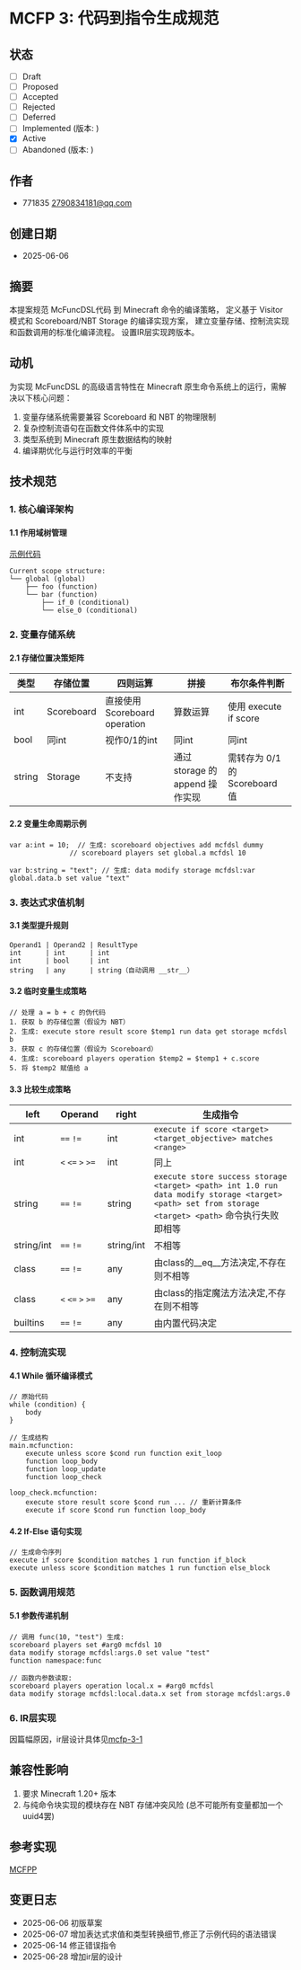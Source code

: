 # MCFP 3: 代码到指令生成规范

## 状态

- [ ] Draft
- [ ] Proposed
- [ ] Accepted
- [ ] Rejected
- [ ] Deferred
- [ ] Implemented (版本: )
- [x] Active
- [ ] Abandoned (版本: )

## 作者

- 771835 <2790834181@qq.com>

## 创建日期

- 2025-06-06

## 摘要

本提案规范 McFuncDSL代码 到 Minecraft 命令的编译策略，
定义基于 Visitor 模式和 Scoreboard/NBT Storage 的编译实现方案，
建立变量存储、控制流实现和函数调用的标准化编译流程。
设置IR层实现跨版本。

## 动机

为实现 McFuncDSL 的高级语言特性在 Minecraft 原生命令系统上的运行，需解决以下核心问题：

1. 变量存储系统需要兼容 Scoreboard 和 NBT 的物理限制
2. 复杂控制流语句在函数文件体系中的实现
3. 类型系统到 Minecraft 原生数据结构的映射
4. 编译期优化与运行时效率的平衡

## 技术规范

### 1. 核心编译架构

#### 1.1 作用域树管理

[示例代码](../example/example1.mcdl)

    Current scope structure:
    └── global (global)
        ├── foo (function)
        └── bar (function)
            ├── if_0 (conditional)
            └── else_0 (conditional)

### 2. 变量存储系统

#### 2.1 存储位置决策矩阵

| 类型     | 存储位置       | 四则运算                      | 拼接                       | 布尔条件判断                  |
|--------|------------|---------------------------|--------------------------|-------------------------|
| int    | Scoreboard | 直接使用 Scoreboard operation | 算数运算                     | 使用 execute if score     |
| bool   | 同int       | 视作0/1的int                 | 同int                     | 同int                    |
| string | Storage    | 不支持                       | 通过 storage 的 append 操作实现 | 需转存为 0/1 的 Scoreboard 值 |

#### 2.2 变量生命周期示例

    var a:int = 10;  // 生成: scoreboard objectives add mcfdsl dummy
                   // scoreboard players set global.a mcfdsl 10
    
    var b:string = "text"; // 生成: data modify storage mcfdsl:var global.data.b set value "text"

### 3. 表达式求值机制

#### 3.1 类型提升规则

    Operand1 | Operand2 | ResultType
    int      | int      | int
    int      | bool     | int
    string   | any      | string（自动调用 __str__）

#### 3.2 临时变量生成策略

    // 处理 a = b + c 的伪代码
    1. 获取 b 的存储位置（假设为 NBT）
    2. 生成: execute store result score $temp1 run data get storage mcfdsl b
    3. 获取 c 的存储位置（假设为 Scoreboard）
    4. 生成: scoreboard players operation $temp2 = $temp1 + c.score
    5. 将 $temp2 赋值给 a

#### 3.3 比较生成策略

| left       | Operand           | right      | 生成指令                                                                                                                                       |
|------------|-------------------|------------|--------------------------------------------------------------------------------------------------------------------------------------------|
| int        | `==` `!=`         | int        | `execute if score <target> <target_objective> matches <range>`                                                                             |
| int        | `<` `<=` `>` `>=` | int        | 同上                                                                                                                                         |
| string     | `==` `!=`         | string     | `execute store success storage <target> <path> int 1.0 run data modify storage <target> <path> set from storage <target> <path>` 命令执行失败即相等 |
| string/int | `==` `!=`         | string/int | 不相等                                                                                                                                        |
| class      | `==` `!=`         | any        | 由class的__eq__方法决定,不存在则不相等                                                                                                                  |
| class      | `<` `<=` `>` `>=` | any        | 由class的指定魔法方法决定,不存在则不相等                                                                                                                    | 
| builtins   | `==` `!=`         | any        | 由内置代码决定                                                                                                                                    |

### 4. 控制流实现

#### 4.1 While 循环编译模式

    // 原始代码
    while (condition) {
        body
    }
    
    // 生成结构
    main.mcfunction:
        execute unless score $cond run function exit_loop
        function loop_body
        function loop_update
        function loop_check
    
    loop_check.mcfunction:
        execute store result score $cond run ... // 重新计算条件
        execute if score $cond run function loop_body

#### 4.2 If-Else 语句实现

    // 生成命令序列
    execute if score $condition matches 1 run function if_block
    execute unless score $condition matches 1 run function else_block

### 5. 函数调用规范

#### 5.1 参数传递机制

    // 调用 func(10, "test") 生成:
    scoreboard players set #arg0 mcfdsl 10
    data modify storage mcfdsl:args.0 set value "test"
    function namespace:func
    
    // 函数内参数读取:
    scoreboard players operation local.x = #arg0 mcfdsl
    data modify storage mcfdsl:local.data.x set from storage mcfdsl:args.0

### 6. IR层实现

因篇幅原因，ir层设计具体见[mcfp-3-1](MCFP-3-1.md)

## 兼容性影响

1. 要求 Minecraft 1.20+ 版本
2. 与纯命令块实现的模块存在 NBT 存储冲突风险 (总不可能所有变量都加一个uuid4罢)

## 参考实现

[MCFPP](https://github.com/MinecraftFunctionPlusPlus/MCFPP)

## 变更日志

- 2025-06-06 初版草案
- 2025-06-07 增加表达式求值和类型转换细节,修正了示例代码的语法错误
- 2025-06-14 修正错误指令
- 2025-06-28 增加ir层的设计